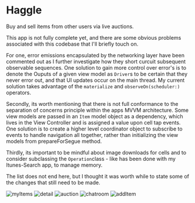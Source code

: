 # Haggle

Buy and sell items from other users via live auctions. 

This app is not fully complete yet, and there are some obvious problems associated with this codebase that I'll briefly touch on. 

For one, error emissions encapsulated by the networking layer have been commented out as I further investigate how they short curcuit subsequent observable sequences. One solution to gain more control over error's is to denote the Ouputs of a given view model as `Driver`s to be certain that they never error out, and that UI updates occur on the main thread. My current solution takes advantage of the `materialize` and `observeOn(scheduler:)` operators.

Secondly, its worth mentioning that there is not full conformance to the separation of concerns principle within the apps MVVM architecture. Some view models are passed in an `Item` model object as a dependency, which lives in the View Controller and is assigned a value upon cell tap events. One solution is to create a higher level coordinator object to subscribe to events to handle navigation all together, rather than initializing the view models from prepareForSegue method. 

Thirdly, its important to be mindful about image downloads for cells and to consider subclassing the `Operation`class - like has been done with my Itunes-Search app, to manage memory. 

The list does not end here, but I thought it was worth while to state some of the changes that still need to be made. 

![myItems](https://user-images.githubusercontent.com/19160637/29998230-ae088660-8fda-11e7-9ea2-b3e0c574279c.png)
![detail](https://user-images.githubusercontent.com/19160637/29998276-b3463c52-8fdb-11e7-94a5-29e62e5d5c2d.png)
![auction](https://user-images.githubusercontent.com/19160637/29998245-03e8880a-8fdb-11e7-8e81-c3c55266c37c.png)
![chatroom](https://user-images.githubusercontent.com/19160637/29998209-173d4c02-8fda-11e7-946f-a33473a2dd92.png)
![addItem](https://user-images.githubusercontent.com/19160637/29998257-65e2370e-8fdb-11e7-91a0-c876f76a92b3.png)



